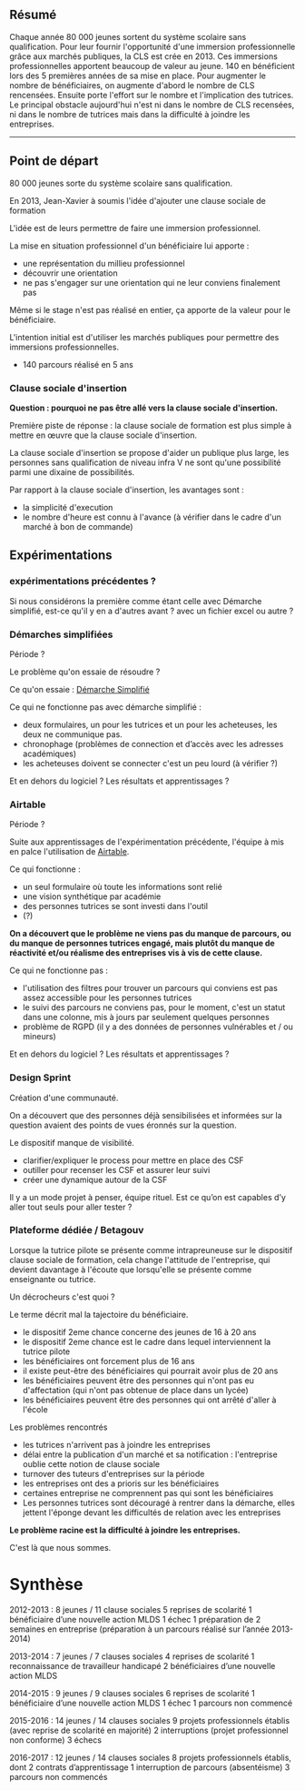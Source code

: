 ## Résumé

Chaque année 80 000 jeunes sortent du système scolaire sans qualification.
Pour leur fournir l'opportunité d'une immersion professionnelle grâce aux marchés publiques, la CLS est crée en 2013. Ces immersions professionnelles apportent beaucoup de valeur au jeune. 140 en bénéficient lors des 5 premières années de sa mise en place. Pour augmenter le nombre de bénéficiaires, on augmente d'abord le nombre de CLS rencensées. Ensuite porte l'effort sur le nombre et l'implication des tutrices. Le principal obstacle aujourd'hui n'est ni dans le nombre de CLS recensées, ni dans le nombre de tutrices mais dans la difficulté à joindre les entreprises.

---

## Point de départ

80 000 jeunes sorte du système scolaire sans qualification.

En 2013, Jean-Xavier à soumis l'idée d'ajouter une clause sociale de formation

L'idée est de leurs permettre de faire une immersion professionnel.

La mise en situation professionnel d'un bénéficiaire lui apporte :
- une représentation du millieu professionnel
- découvrir une orientation
- ne pas s'engager sur une orientation qui ne leur conviens finalement pas

Même si le stage n'est pas réalisé en entier, ça apporte de la valeur pour le bénéficiaire.

L'intention initial est d'utiliser les marchés publiques pour permettre des immersions professionnelles.

- 140 parcours réalisé en 5 ans

### Clause sociale d'insertion

**Question : pourquoi ne pas être allé vers la clause sociale d'insertion.**

Première piste de réponse : la clause sociale de formation est plus simple à mettre en œuvre que la clause sociale d'insertion.

La clause sociale d'insertion se propose d'aider un publique plus large, les personnes sans qualification de niveau infra V ne sont qu'une possibilité parmi une dixaine de possibilités.

Par rapport à la clause sociale d'insertion, les avantages sont :
- la simplicité d'execution
- le nombre d'heure est connu à l'avance (à vérifier dans le cadre d'un marché à bon de commande)


## Expérimentations

### expérimentations précédentes ?

Si nous considérons la première comme étant celle avec Démarche simplifié, est-ce qu'il y en a d'autres avant ? avec un fichier excel ou autre ?

### Démarches simplifiées

Période ?

Le problème qu'on essaie de résoudre ?

Ce qu'on essaie : [Démarche Simplifié](https://www.demarches-simplifiees.fr/)

Ce qui ne fonctionne pas avec démarche simplifié :

- deux formulaires, un pour les tutrices et un pour les acheteuses, les deux ne communique pas.
- chronophage (problèmes de connection et d’accès avec les adresses académiques)
- les acheteuses doivent se connecter c'est un peu lourd (à vérifier ?)

Et en dehors du logiciel ? Les résultats et apprentissages ?

### Airtable

Période ?

Suite aux apprentissages de l'expérimentation précédente, l'équipe à mis en palce l'utilisation de [Airtable](https://airtable.com).

Ce qui fonctionne :

- un seul formulaire où toute les informations sont relié
- une vision synthétique par académie
- des personnes tutrices se sont investi dans l'outil
- (?)

**On a découvert que le problème ne viens pas du manque de parcours, ou du manque de personnes tutrices engagé, mais plutôt du manque de réactivité et/ou réalisme des entreprises vis à vis de cette clause.**

Ce qui ne fonctionne pas :

- l'utilisation des filtres pour trouver un parcours qui conviens est pas assez accessible pour les personnes tutrices
- le suivi des parcours ne conviens pas, pour le moment, c'est un statut dans une colonne, mis à jours par seulement quelques personnes
- problème de RGPD (il y a des données de personnes vulnérables et / ou mineurs)

Et en dehors du logiciel ? Les résultats et apprentissages ?


### Design Sprint

Création d'une communauté.

On a découvert que des personnes déjà sensibilisées et informées sur la question avaient des points de vues éronnés sur la question.

Le dispositif manque de visibilité.

- clarifier/expliquer le process pour mettre en place des CSF
- outiller pour recenser les CSF et assurer leur suivi
- créer une dynamique autour de la CSF

Il y a un mode projet à penser, équipe rituel.
Est ce qu’on est capables d’y aller tout seuls pour aller tester ?


### Plateforme dédiée / Betagouv

Lorsque la tutrice pilote se présente comme intrapreuneuse sur le dispositif clause sociale de formation, cela change l'attitude de l'entreprise, qui devient davantage à l'écoute que lorsqu'elle se présente comme enseignante ou tutrice.

Un décrocheurs c'est quoi ?

Le terme décrit mal la tajectoire du bénéficiaire.
- le dispositif 2eme chance concerne des jeunes de 16 à 20 ans
- le dispositif 2eme chance est le cadre dans lequel interviennent la tutrice pilote
- les bénéficiaires ont forcement plus de 16 ans
- il existe peut-être des bénéficiaires qui pourrait avoir plus de 20 ans
- les bénéficiaires peuvent être des personnes qui n'ont pas eu d'affectation (qui n'ont pas obtenue de place dans un lycée)
- les bénéficiaires peuvent être des personnes qui ont arrêté d'aller à l'école

Les problèmes rencontrés
- les tutrices n'arrivent pas à joindre les entreprises
- délai entre la publication d'un marché et sa notification : l'entreprise oublie cette notion de clause sociale
- turnover des  tuteurs d'entreprises sur la période
- les entreprises ont des a prioris sur les bénéficiaires
- certaines entreprise ne comprennent pas qui sont les bénéficiaires
- Les personnes tutrices sont découragé à rentrer dans la démarche, elles jettent l'éponge devant les difficultés de relation avec les entreprises

**Le problème racine est la difficulté à joindre les entreprises.**

C'est là que nous sommes.



# Synthèse


2012-2013 : 8 jeunes / 11 clause sociales
5 reprises de scolarité
1 bénéficiaire d’une nouvelle action MLDS
1 échec
1 préparation de 2 semaines en entreprise (préparation à un parcours réalisé sur
l’année 2013-2014)

2013-2014 : 7 jeunes / 7 clauses sociales
4 reprises de scolarité
1 reconnaissance de travailleur handicapé
2 bénéficiaires d’une nouvelle action MLDS

2014-2015 : 9 jeunes / 9 clauses sociales
6 reprises de scolarité
1 bénéficiaire d’une nouvelle action MLDS
1 échec
1 parcours non commencé

2015-2016 : 14 jeunes / 14 clauses sociales
9 projets professionnels établis (avec reprise de scolarité en majorité)
2 interruptions (projet professionnel non conforme)
3 échecs

2016-2017 : 12 jeunes / 14 clauses sociales
8 projets professionnels établis, dont 2 contrats d’apprentissage
1 interruption de parcours (absentéisme)
3 parcours non commencés
